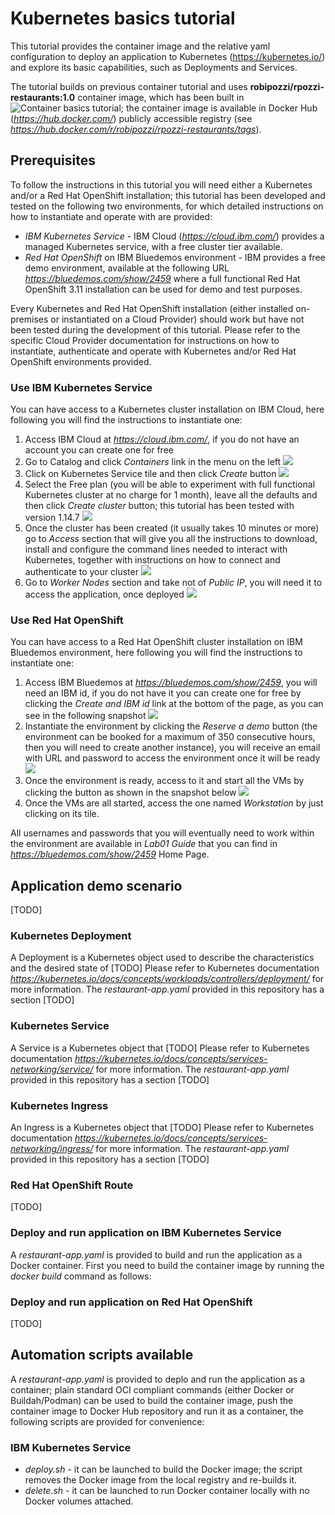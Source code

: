 # Kubernetes basics tutorial
This tutorial provides the container image and the relative yaml configuration to deploy an application to Kubernetes (https://kubernetes.io/) and explore its basic capabilities, such as Deployments and Services.

The tutorial builds on previous container tutorial and uses **robipozzi/rpozzi-restaurants:1.0** container image, which has been built in ![Container basics tutorial](https://github.com/robipozzi/container-kubernetes-tutorials/tree/master/1-container_basics); the container image is available in Docker Hub (*https://hub.docker.com/*) publicly accessible registry (see *https://hub.docker.com/r/robipozzi/rpozzi-restaurants/tags*).

## Prerequisites
To follow the instructions in this tutorial you will need either a Kubernetes and/or a Red Hat OpenShift installation; this tutorial has been developed and tested on the following two environments, for which detailed instructions on how to instantiate and operate with are provided:
* *IBM Kubernetes Service* - IBM Cloud (*https://cloud.ibm.com/*) provides a managed Kubernetes service, with a free cluster tier available.
* *Red Hat OpenShift* on IBM Bluedemos environment - IBM provides a free demo environment, available at the following URL  *https://bluedemos.com/show/2459* where a full functional Red Hat OpenShift 3.11 installation can be used for demo and test purposes.

Every Kubernetes and Red Hat OpenShift installation (either installed on-premises or instantiated on a Cloud Provider) should work but have not been tested during the development of this tutorial. 
Please refer to the specific Cloud Provider documentation for instructions on how to instantiate, authenticate and operate with Kubernetes and/or Red Hat OpenShift environments provided.

### Use IBM Kubernetes Service
You can have access to a Kubernetes cluster installation on IBM Cloud, here following you will find the instructions to instantiate one:
1. Access IBM Cloud at *https://cloud.ibm.com/*, if you do not have an account you can create one for free
2. Go to Catalog and click *Containers* link in the menu on the left 
![](https://github.com/robipozzi/container-kubernetes-tutorials/blob/master/5-k8_basics/images/catalog.png)
3. Click on Kubernetes Service tile and then click *Create* button
![](https://github.com/robipozzi/container-kubernetes-tutorials/blob/master/5-k8_basics/images/create-button.png)
4. Select the Free plan (you will be able to experiment with full functional Kubernetes cluster at no charge for 1 month), leave all the defaults and then click *Create cluster* button; this tutorial has been tested with version 1.14.7 
![](https://github.com/robipozzi/container-kubernetes-tutorials/blob/master/5-k8_basics/images/create-cluster.png)
5. Once the cluster has been created (it usually takes 10 minutes or more) go to *Access* section that will give you all the instructions to download, install and configure the command lines needed to interact with Kubernetes, together with instructions on how to connect and authenticate to your cluster
![](https://github.com/robipozzi/container-kubernetes-tutorials/blob/master/5-k8_basics/images/cluster-access.png)
6. Go to *Worker Nodes* section and take not of *Public IP*, you will need it to access the application, once deployed
![](https://github.com/robipozzi/container-kubernetes-tutorials/blob/master/5-k8_basics/images/public-ip.png)

### Use Red Hat OpenShift
You can have access to a Red Hat OpenShift cluster installation on IBM Bluedemos environment, here following you will find the instructions to instantiate one:
1. Access IBM Bluedemos at *https://bluedemos.com/show/2459*, you will need an IBM id, if you do not have it you can create one for free by clicking the *Create and IBM id* link at the bottom of the page, as you can see in the following snapshot
![](https://github.com/robipozzi/container-kubernetes-tutorials/blob/master/5-k8_basics/images/ibm-login.png)
2. Instantiate the environment by clicking the *Reserve a demo* button (the environment can be booked for a maximum of 350 consecutive hours, then you will need to create another instance), you will receive an email with URL and password to access the environment once it will be ready
![](https://github.com/robipozzi/container-kubernetes-tutorials/blob/master/5-k8_basics/images/bluedemos.png)
3. Once the environment is ready, access to it and start all the VMs by clicking the button as shown in the snapshot below
![](https://github.com/robipozzi/container-kubernetes-tutorials/blob/master/5-k8_basics/images/start.png)
4. Once the VMs are all started, access the one named *Workstation* by just clicking on its tile.

All usernames and passwords that you will eventually need to work within the environment are available in *Lab01 Guide* that you can find in *https://bluedemos.com/show/2459* Home Page.

## Application demo scenario
[TODO]

### Kubernetes Deployment
A Deployment is a Kubernetes object used to describe the characteristics and the desired state of [TODO] 
Please refer to Kubernetes documentation *https://kubernetes.io/docs/concepts/workloads/controllers/deployment/* for more information.
The *restaurant-app.yaml* provided in this repository has a section
[TODO]

### Kubernetes Service
A Service is a Kubernetes object that [TODO]
Please refer to Kubernetes documentation *https://kubernetes.io/docs/concepts/services-networking/service/* for more information.
The *restaurant-app.yaml* provided in this repository has a section
[TODO]

### Kubernetes Ingress
An Ingress is a Kubernetes object that [TODO]
Please refer to Kubernetes documentation *https://kubernetes.io/docs/concepts/services-networking/ingress/* for more information.
The *restaurant-app.yaml* provided in this repository has a section
[TODO]

### Red Hat OpenShift Route
[TODO]

### Deploy and run application on IBM Kubernetes Service
A *restaurant-app.yaml* is provided to build and run the application as a Docker container. 
First you need to build the container image by running the *docker build* command as follows:

### Deploy and run application on Red Hat OpenShift
[TODO]

## Automation scripts available
A *restaurant-app.yaml* is provided to deplo and run the application as a container; plain standard OCI compliant commands (either Docker or Buildah/Podman) can be used to build the container image, push the container image to Docker Hub repository and run it as a container, the following scripts are provided for convenience:

### IBM Kubernetes Service
* *deploy.sh* - it can be launched to build the Docker image; the script removes the Docker image from the local registry and re-builds it.
* *delete.sh* - it can be launched to run Docker container locally with no Docker volumes attached.